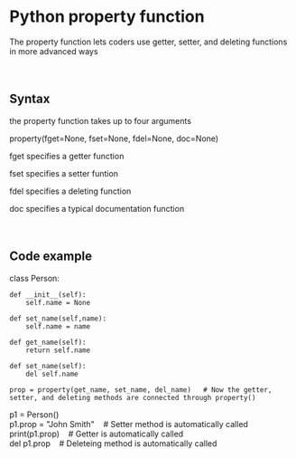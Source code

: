 # Python property function

The property function lets coders use getter, setter, and deleting functions in more advanced ways
<br>
<br>
<br>
## Syntax

the property function takes up to four arguments

property(fget=None, fset=None, fdel=None, doc=None)

fget specifies a getter function

fset specifies a setter funtion

fdel specifies a deleting function

doc specifies a typical documentation function
<br>
<br>
<br>
## Code example

class Person:

    def __init__(self):
        self.name = None

    def set_name(self,name):
        self.name = name

    def get_name(self):
        return self.name

    def set_name(self):
        del self.name

    prop = property(get_name, set_name, del_name)   # Now the getter, setter, and deleting methods are connected through property()

p1 = Person()<br>
p1.prop = "John Smith" &nbsp;&nbsp;&nbsp;# Setter method is automatically called<br>
print(p1.prop) &nbsp;&nbsp;&nbsp;# Getter is automatically called<br>
del p1.prop &nbsp;&nbsp;&nbsp;# Deleteing method is automatically called